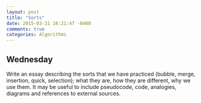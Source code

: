 ```yaml
---
layout: post
title: "Sorts"
date: 2015-03-31 16:21:47 -0400
comments: true
categories: Algorithms
---
```

## Wednesday

Write an essay describing the sorts that we have practiced (bubble, merge, insertion, quick, selection); what they are, how they are different, why we use them. It may be useful to include pseudocode, code, analogies, diagrams and references to external sources.
